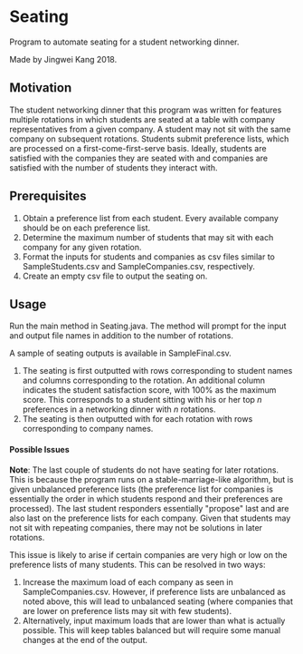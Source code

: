 # Seating
Program to automate seating for a student networking dinner.

Made by Jingwei Kang 2018.

## Motivation
The student networking dinner that this program was written for features multiple
rotations in which students are seated at a table with company representatives from a given company. 
A student may not sit with the same company on subsequent rotations. Students submit
preference lists, which are processed on a first-come-first-serve basis. Ideally, students are satisfied with 
the companies they are seated with and companies are satisfied with the number of students they interact with. 

## Prerequisites
1. Obtain a preference list from each student. Every available company should be on each preference list.
2. Determine the maximum number of students that may sit with each company for any given rotation.
3. Format the inputs for students and companies as csv files similar to SampleStudents.csv and SampleCompanies.csv, respectively.
4. Create an empty csv file to output the seating on.

## Usage
Run the main method in Seating.java. The method will prompt for the input and output file names in addition to the number of rotations.

A sample of seating outputs is available in SampleFinal.csv. 
1. The seating is first outputted with rows corresponding to student
names and columns corresponding to the rotation. An additional column indicates the student satisfaction score, with 100% as
the maximum score. This corresponds to a student sitting with his or her top *n* preferences in a networking dinner with *n* 
rotations.
2. The seating is then outputted with for each rotation with rows corresponding to company names.

#### Possible Issues ####
**Note**: The last couple of students do not have seating for later rotations.
This is because the program runs on a stable-marriage-like algorithm, but is given unbalanced preference lists
(the preference list for companies is essentially the order in which students respond and their preferences are processed).
The last student responders essentially "propose" last and are also last on the preference lists for each company.
Given that students may not sit with repeating companies, there may not be solutions in later rotations.

This issue is likely to arise if certain companies are very high or low on the preference lists of many students.
This can be resolved in two ways:  
1. Increase the maximum load of each company as seen in SampleCompanies.csv. However, if preference lists are unbalanced 
as noted above, this will lead to unbalanced seating (where companies that are lower on preference lists may sit with
few students).
2. Alternatively, input maximum loads that are lower than what is actually possible. This will keep tables balanced but
will require some manual changes at the end of the output. 
